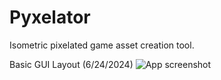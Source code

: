 # Pyxelator
Isometric pixelated game asset creation tool.

Basic GUI Layout (6/24/2024)
![App screenshot](<"screenshots/Screenshot 2024-06-22 at 4.57.27 PM.png">)
